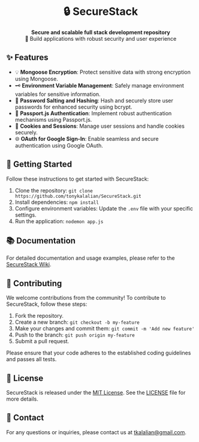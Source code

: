 <h1 align="center">🔒 SecureStack</h1>

<p align="center">
  <b>Secure and scalable full stack development repository</b><br>
  🚀 Build applications with robust security and user experience
</p>

## ✨ Features

- 💡 **Mongoose Encryption**: Protect sensitive data with strong encryption using Mongoose.
- 🗝️ **Environment Variable Management**: Safely manage environment variables for sensitive information.
- 🔐 **Password Salting and Hashing**: Hash and securely store user passwords for enhanced security using bcrypt.
- 🚪 **Passport.js Authentication**: Implement robust authentication mechanisms using Passport.js.
- 🍪 **Cookies and Sessions**: Manage user sessions and handle cookies securely.
- 🌐 **OAuth for Google Sign-In**: Enable seamless and secure authentication using Google OAuth.

## 🚀 Getting Started

Follow these instructions to get started with SecureStack:

1. Clone the repository: `git clone https://github.com/tonykalalian/SecureStack.git`
2. Install dependencies: `npm install`
3. Configure environment variables: Update the `.env` file with your specific settings.
4. Run the application: `nodemon app.js`

## 📚 Documentation

For detailed documentation and usage examples, please refer to the [SecureStack Wiki](https://github.com/tonykalalian/SecureStack/wiki).

## 🤝 Contributing

We welcome contributions from the community! To contribute to SecureStack, follow these steps:

1. Fork the repository.
2. Create a new branch: `git checkout -b my-feature`
3. Make your changes and commit them: `git commit -m 'Add new feature'`
4. Push to the branch: `git push origin my-feature`
5. Submit a pull request.

Please ensure that your code adheres to the established coding guidelines and passes all tests.

## 📄 License

SecureStack is released under the [MIT License](https://opensource.org/licenses/MIT). See the [LICENSE](https://github.com/tonykalalian/SecureStack/blob/main/LICENSE.md) file for more details.

## 📧 Contact

For any questions or inquiries, please contact us at [tkalalian@gmail.com](mailto:tkalalian@gmail.com).
